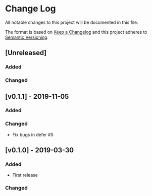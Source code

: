 # Change Log

All notable changes to this project will be documented in this file.

The format is based on [Keep a Changelog](http://keepachangelog.com/)
and this project adheres to [Semantic Versioning](http://semver.org/).

## [Unreleased]

### Added

### Changed



## [v0.1.1] - 2019-11-05

### Added

### Changed

- Fix bugs in defer #5



## [v0.1.0] - 2019-03-30

### Added

- First release

### Changed
